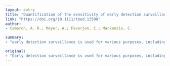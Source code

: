 ```yaml
---
layout: entry
title: "Quantification of the sensitivity of early detection surveillance"
link: "https://doi.org/10.1111/tbed.13598"
author:
- Cameron, A. R.; Meyer, A.; Faverjon, C.; Mackenzie, C.

summary:
- "early detection surveillance is used for various purposes, including the early detection of non-communicable diseases (e.g., cancer screening), and the first occurrence of a disease in a previously free population. Quantifying the sensitivity of other branches of surveillance allows important aspects of the performance of different systems, approaches and authorities to be evaluated, compared and improved. Population-based clinical surveillance provides the best combination of sensitivity, practicality and cost-effectiveness."

original:
- "Early detection surveillance is used for various purposes, including the early detection of non-communicable diseases (e.g., cancer screening), of unusual increases of disease frequency (e.g., influenza or pertussis outbreaks), and the first occurrence of a disease in a previously free population. This latter purpose is particularly important due to the high consequences and cost of delayed detection of a disease moving to a new population. Quantifying the sensitivity of early detection surveillance allows important aspects of the performance of different systems, approaches and authorities to be evaluated, compared and improved. While quantitative evaluation of the sensitivity of other branches of surveillance have been available for many years, development has lagged in the area of early detection, arguably one of the most important purposes of surveillance. This paper, using mostly animal health examples, develops a simple approach to quantifying the sensitivity of early detection surveillance, in terms of population coverage, temporal coverage, and detection sensitivity. This approach is extended to quantify the benefits of risk-based approaches to early detection surveillance. Population-based clinical surveillance (based on either farmers and their veterinarians, or patients and their local health services) provides the best combination of sensitivity, practicality and cost-effectiveness. These systems can be significantly enhanced by lifting disincentives to reporting, for instance by implementing effective strategies to improve farmer awareness and engagement with health services and addressing the challenges of well-intentioned disease notification policies that inadvertently impose barriers to reporting."
---
```


